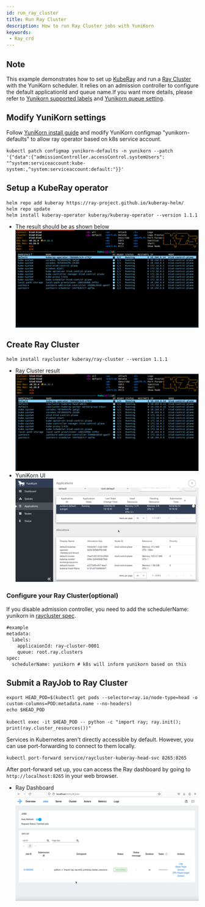 ```yaml
---
id: run_ray_cluster
title: Run Ray Cluster
description: How to run Ray Cluster jobs with YuniKorn
keywords:
 - Ray_crd
---
```


<!--
Licensed to the Apache Software Foundation (ASF) under one
or more contributor license agreements.  See the NOTICE file
distributed with this work for additional information
regarding copyright ownership.  The ASF licenses this file
to you under the Apache License, Version 2.0 (the
"License"); you may not use this file except in compliance
with the License.  You may obtain a copy of the License at

  http://www.apache.org/licenses/LICENSE-2.0

Unless required by applicable law or agreed to in writing,
software distributed under the License is distributed on an
"AS IS" BASIS, WITHOUT WARRANTIES OR CONDITIONS OF ANY
KIND, either express or implied.  See the License for the
specific language governing permissions and limitations
under the License.
-->

## Note
This example demonstrates how to set up [KubeRay](https://docs.ray.io/en/master/cluster/kubernetes/getting-started.html) and run a [Ray Cluster](https://docs.ray.io/en/master/cluster/kubernetes/getting-started/raycluster-quick-start.html) with the YuniKorn scheduler. It relies on an admission controller to configure the default applicationId and queue name.If you want more details, please refer to [Yunikorn supported labels](https://yunikorn.apache.org/docs/user_guide/labels_and_annotations_in_yunikorn) and [Yunikorn queue setting](https://yunikorn.apache.org/docs/user_guide/queue_config).

## Modify YuniKorn settings
Follow [YuniKorn install guide](https://yunikorn.apache.org/docs/) and modify YuniKorn configmap "yunikorn-defaults" to allow ray operator based on k8s service account.
```
kubectl patch configmap yunikorn-defaults -n yunikorn --patch '{"data":{"admissionController.accessControl.systemUsers": "^system:serviceaccount:kube-system:,^system:serviceaccount:default:"}}' 
```

## Setup a KubeRay operator
```
helm repo add kuberay https://ray-project.github.io/kuberay-helm/
helm repo update
helm install kuberay-operator kuberay/kuberay-operator --version 1.1.1
```
- The result should be as shown below
![ray_cluster_operator](../../assets/ray_cluster_operator.png)

## Create Ray Cluster 
```
helm install raycluster kuberay/ray-cluster --version 1.1.1
```
- Ray Cluster result
  ![ray_cluster_cluster](../../assets/ray_cluster_cluster.png)
- YuniKorn UI
  ![ray_cluster_on_ui](../../assets/ray_cluster_on_ui.png)
  
### Configure your Ray Cluster(optional)
If you disable admission controller, you need to add the schedulerName: yunikorn in [raycluster spec](https://github.com/ray-project/kuberay/blob/master/helm-chart/ray-cluster/templates/raycluster-cluster.yaml#L40). 
```
#example
metadata:
  labels:
    applicaionId: ray-cluster-0001
    queue: root.ray.clusters
spec:
  schedulerName: yunikorn # k8s will inform yunikorn based on this
```

## Submit a RayJob to Ray Cluster
```
export HEAD_POD=$(kubectl get pods --selector=ray.io/node-type=head -o custom-columns=POD:metadata.name --no-headers)
echo $HEAD_POD

kubectl exec -it $HEAD_POD -- python -c "import ray; ray.init(); print(ray.cluster_resources())"
```

Services in Kubernetes aren't directly accessible by default. However, you can use port-forwarding to connect to them locally.
```
kubectl port-forward service/raycluster-kuberay-head-svc 8265:8265
```
After port-forward set up, you can access the Ray dashboard by going to `http://localhost:8265` in your web browser.

- Ray Dashboard
  ![ray_cluster_ray_dashborad](../../assets/ray_cluster_ray_dashborad.png)

